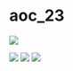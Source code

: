 # aoc_23

![](https://raw.githubusercontent.com/orfeasa/advent-of-code-2022/master/header.png)

![](https://img.shields.io/badge/day%20📅-0-blue)
![](https://img.shields.io/badge/stars%20⭐-0-yellow)
![](https://img.shields.io/badge/days%20completed-0-red)

<!--- advent_readme_stars table --->
